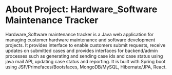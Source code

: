 # About Project: Hardware_Software Maintenance Tracker

Hardware_Software maintenance tracker is a Java web application for managing customer hardware maintenance and software development projects. It provides interface to enable customers submit requests, receive updates on submitted cases and provides interfaces for backend/admin processes such as generating and sending case ids and case status using java mail API, updating case status and reporting. It is built with Spring boot using JSF/Primefaces/Bootsfaces, MongoDB/MySQL, Hibernate/JPA, React.
